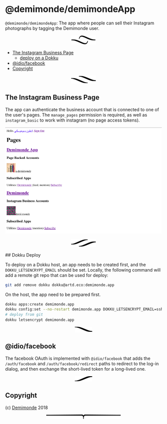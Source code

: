 # @demimonde/demimondeApp

`@demimonde/demimondeApp`: The app where people can sell their Instagram photographs by tagging the Demimonde user.

<p align="center"><a href="#table-of-contents"><img src=".documentary/section-breaks/0.svg?sanitize=true"></a></p>

- [The Instagram Business Page](#the-instagram-business-page)
  * [deploy on a Dokku](#deploy-on-a-dokku)
- [@idio/facebook](#idiofacebook)
- [Copyright](#copyright)

<p align="center"><a href="#table-of-contents"><img src=".documentary/section-breaks/1.svg?sanitize=true"></a></p>

## The Instagram Business Page

The app can authenticate the business account that is connected to one of the user's pages. The `manage_pages` permission is required, as well as `instagram_basic` to work with instagram (no page access tokens).

![The Pages List](doc/list.png)

<p align="center"><a href="#table-of-contents"><img src=".documentary/section-breaks/2.svg?sanitize=true"></a></p>

## Dokku Deploy

To <a name="deploy-on-a-dokku">deploy on a Dokku</a> host, an app needs to be created first, and the `DOKKU_LETSENCRYPT_EMAIL` should be set. Locally, the following command will add a remote git repo that can be used for deploy:

```sh
git add remove dokku dokku@artd.eco:demimonde.app
```

On the host, the app need to be prepared first.

```sh
dokku apps:create demimonde.app
dokku config:set --no-restart demimonde.app DOKKU_LETSENCRYPT_EMAIL=ssh@adc.sh
# deploy from git
dokku letsencrypt demimonde.app
```

<p align="center"><a href="#table-of-contents"><img src=".documentary/section-breaks/3.svg?sanitize=true"></a></p>

## @idio/facebook

The facebook OAuth is implemented with `@idio/facebook` that adds the `/auth/facebook` and `/auth/facebook/redirect` paths to redirect to the log-in dialog, and then exchange the short-lived token for a long-lived one.

<p align="center"><a href="#table-of-contents"><img src=".documentary/section-breaks/4.svg?sanitize=true"></a></p>

## Copyright

(c) [Demimonde][1] 2018

[1]: https://demimonde.cc

<p align="center"><a href="#table-of-contents"><img src=".documentary/section-breaks/-1.svg?sanitize=true"></a></p>